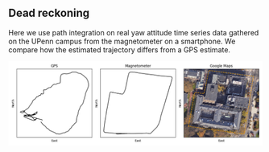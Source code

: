 ## Dead reckoning

Here we use path integration on real yaw attitude
time series data gathered on the UPenn campus
from the magnetometer on a smartphone. We
compare how the estimated trajectory differs
from a GPS estimate.

![Dead reckoning](./data/dead-reckoning.png)
